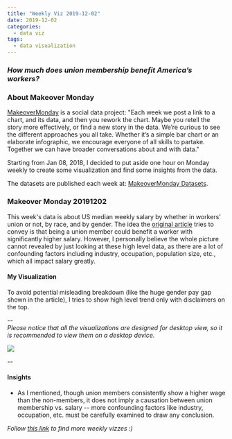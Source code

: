 ```yaml
---
title: "Weekly Viz 2019-12-02"
date: 2019-12-02
categories:
  - data viz
tags:
  - data visualization
---
```


### *How much does union membership benefit America’s workers?*


### About Makeover Monday

[MakeoverMonday](http://www.makeovermonday.co.uk/) is a social data project:
"Each week we post a link to a chart, and its data, and then you rework the chart.
Maybe you retell the story more effectively, or find a new story in the data.
We’re curious to see the different approaches you all take. Whether it’s a simple bar chart or an elaborate infographic, we encourage everyone of all skills to partake.
Together we can have broader conversations about and with data."

Starting from Jan 08, 2018, I decided to put aside one hour on Monday weekly to create some visualization and find some insights from the data.

The datasets are published each week at: [MakeoverMonday Datasets](http://www.makeovermonday.co.uk/data/).

### Makeover Monday 20191202

This week's data is about US median weekly salary by whether in workers' union or not, by race, and by gender. The idea the [original article](https://www.theguardian.com/news/datablog/2019/nov/24/how-much-does-union-membership-benefit-americas-workers) tries to convey is that being a union member could benefit a worker with significantly higher salary. However, I personally believe the whole picture cannot revealed by just looking at these high level data, as there are a lot of confounding factors including industry, occupation, population size, etc., which all impact salary greatly.  

#### My Visualization

To avoid potential misleading breakdown (like the huge gender pay gap shown in the article), I tries to show high level trend only with disclaimers on the top.  

--  
*Please notice that all the visualizations are designed for desktop view, so it is recommended to view them on a desktop device.*  

<div class='tableauPlaceholder' id='viz1575353185440' style='position: relative'>
<noscript><a href='#'>
  <img alt=' ' src='https:&#47;&#47;public.tableau.com&#47;static&#47;images&#47;Ma&#47;MakeOverMonday20191202&#47;USUnionWages&#47;1_rss.png' style='border: none' />
</a></noscript>
<object class='tableauViz'  style='display:none;'>
  <param name='host_url' value='https%3A%2F%2Fpublic.tableau.com%2F' />
  <param name='embed_code_version' value='3' />
  <param name='site_root' value='' />
  <param name='name' value='MakeOverMonday20191202&#47;USUnionWages' />
  <param name='tabs' value='no' />
  <param name='toolbar' value='yes' />
  <param name='static_image' value='https:&#47;&#47;public.tableau.com&#47;static&#47;images&#47;Ma&#47;MakeOverMonday20191202&#47;USUnionWages&#47;1.png' />
  <param name='animate_transition' value='yes' />
  <param name='display_static_image' value='yes' />
  <param name='display_spinner' value='yes' />
  <param name='display_overlay' value='yes' />
  <param name='display_count' value='yes' />
</object></div>              
<script type='text/javascript'>      
  var divElement = document.getElementById('viz1575353185440');         
  var vizElement = divElement.getElementsByTagName('object')[0];   
  if ( divElement.offsetWidth > 800 ) { vizElement.style.width='600px';vizElement.style.height='827px';} else if ( divElement.offsetWidth > 500 ) { vizElement.style.width='600px';vizElement.style.height='827px';} else { vizElement.style.width='100%';vizElement.style.height='827px';}       
  var scriptElement = document.createElement('script');           
  scriptElement.src = 'https://public.tableau.com/javascripts/api/viz_v1.js';  
  vizElement.parentNode.insertBefore(scriptElement, vizElement);                
</script>
  
--  

#### Insights
* As I mentioned, though union members consistently show a higher wage than the non-members, it does not imply a causation between union membership vs. salary -- more confounding factors like industry, occupation, etc. must be carefully examined to draw any conclusion.  


*Follow [this link](https://yudong-94.github.io/personal-website/project/MakeOverMonday2019/) to find more weekly vizzes :)*